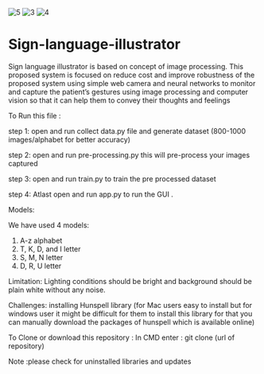![5](https://user-images.githubusercontent.com/81908211/116527955-df801100-a8f8-11eb-9a24-ba6fef0585f6.JPG)
![3](https://user-images.githubusercontent.com/81908211/116527994-e9a20f80-a8f8-11eb-8054-ce8a39b5d106.JPG)
![4](https://user-images.githubusercontent.com/81908211/116528011-ed359680-a8f8-11eb-8a9a-db4fb16539eb.JPG)
# Sign-language-illustrator
Sign language illustrator is based on concept of image processing. This proposed system is focused on reduce cost and improve robustness of the proposed system using simple web camera and neural networks to monitor and capture the patient’s gestures using image processing and computer vision so that it can help them to convey their thoughts and feelings

To Run this file :

step 1: open and run collect data.py file and generate dataset (800-1000 images/alphabet for better accuracy)  

step 2: open and run pre-processing.py this will pre-process your images captured 

step 3: open and run train.py to train the pre processed dataset

step 4: Atlast open and run app.py to run the GUI .

Models:

We have used 4 models:
1. A-z alphabet
2. T, K, D, and I letter
3. S, M, N letter
4. D, R, U letter

Limitation:
Lighting conditions should be bright and background should be plain white without any noise.

Challenges:
installing Hunspell library (for Mac users easy to install but for windows user it might be difficult for them to install this library for that you can manually download the packages of hunspell which is available online)

To Clone or download this repository :
In CMD enter : git clone (url of repository)

Note :please check for uninstalled libraries and updates
